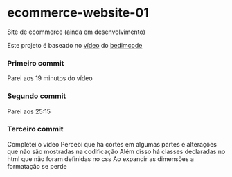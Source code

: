 # ecommerce-website-01

Site de ecommerce (ainda em desenvolvimento)

Este projeto é baseado no [vídeo](https://www.youtube.com/watch?v=74UVy9gomVs) do [bedimcode](https://github.com/bedimcode/responsive-ecommerce-website)




### Primeiro commit

Parei aos 19 minutos do vídeo

### Segundo commit

Parei aos 25:15 

### Terceiro commit

Completei o vídeo 
Percebi que há cortes em algumas partes e alterações que não são mostradas na codificação
Além disso há classes declaradas no html que não foram definidas no css
Ao expandir as dimensões a formatação se perde
